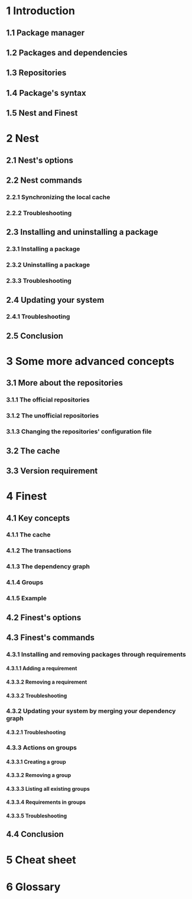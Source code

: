 # 1 Introduction
## 1.1 Package manager

## 1.2 Packages and dependencies

## 1.3 Repositories

## 1.4 Package's syntax

## 1.5 Nest and Finest

# 2 Nest
## 2.1 Nest's options

## 2.2 Nest commands
### 2.2.1 Synchronizing the local cache
### 2.2.2 Troubleshooting

## 2.3 Installing and uninstalling a package
### 2.3.1 Installing a package
### 2.3.2 Uninstalling a package
### 2.3.3 Troubleshooting

## 2.4 Updating your system
### 2.4.1 Troubleshooting

## 2.5 Conclusion

# 3 Some more advanced concepts
## 3.1 More about the repositories
### 3.1.1 The official repositories
### 3.1.2 The unofficial repositories
### 3.1.3 Changing the repositories' configuration file

## 3.2 The cache

## 3.3 Version requirement

# 4 Finest
## 4.1 Key concepts
### 4.1.1 The cache
### 4.1.2 The transactions
### 4.1.3 The dependency graph
### 4.1.4 Groups
### 4.1.5 Example

## 4.2 Finest's options

## 4.3 Finest's commands
### 4.3.1 Installing and removing packages through requirements
#### 4.3.1.1 Adding a requirement
#### 4.3.3.2 Removing a requirement
#### 4.3.3.2 Troubleshooting

### 4.3.2 Updating your system by merging your dependency graph
#### 4.3.2.1 Troubleshooting

### 4.3.3 Actions on groups
#### 4.3.3.1 Creating a group
#### 4.3.3.2 Removing a group
#### 4.3.3.3 Listing all existing groups
#### 4.3.3.4 Requirements in groups
#### 4.3.3.5 Troubleshooting

## 4.4 Conclusion

# 5 Cheat sheet

# 6 Glossary